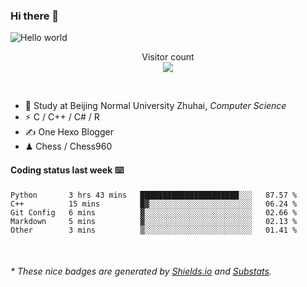 ### Hi there 👋


<img src="https://raw.githubusercontent.com/sagar-viradiya/sagar-viradiya/master/resources/banner.png" alt="Hello world">
<p align="center"> 
  Visitor count<br/>
  <img src="https://profile-counter.glitch.me/youszoe/count.svg" />
</p>

<br/>


- 🍻  Study at Beijing Normal University Zhuhai, _Computer Science_
- ⚡  C / C++ / C# / R
- ✍️  One Hexo Blogger
- ♟  Chess / Chess960 


#### Coding status last week ⌨️

<!--START_SECTION:waka-->
```text
Python       3 hrs 43 mins   ██████████████████████░░░   87.57 % 
C++          15 mins         █▓░░░░░░░░░░░░░░░░░░░░░░░   06.24 % 
Git Config   6 mins          ▓░░░░░░░░░░░░░░░░░░░░░░░░   02.66 % 
Markdown     5 mins          ▓░░░░░░░░░░░░░░░░░░░░░░░░   02.13 % 
Other        3 mins          ▒░░░░░░░░░░░░░░░░░░░░░░░░   01.41 % 
```
<!--END_SECTION:waka-->

<br/>

<center><img src="http://ghchart.rshah.org/409ba5/yousazoe" alt="" /></center>


<h6>* These nice badges are generated by <a href="https://shields.io/">Shields.io</a> and <a href="https://github.com/spencerwooo/Substats">Substats</a>.</h6>

